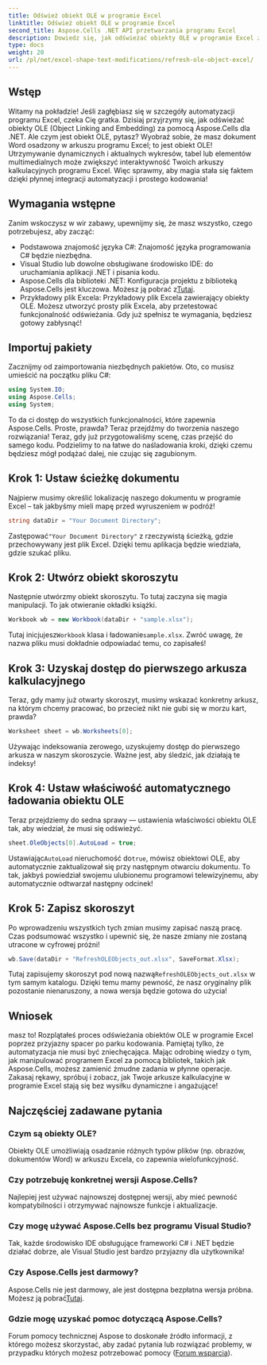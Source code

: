 ```yaml
---
title: Odśwież obiekt OLE w programie Excel
linktitle: Odśwież obiekt OLE w programie Excel
second_title: Aspose.Cells .NET API przetwarzania programu Excel
description: Dowiedz się, jak odświeżać obiekty OLE w programie Excel za pomocą Aspose.Cells dla platformy .NET, korzystając z przewodnika krok po kroku. Dzięki temu bezproblemowo rozwiniesz swoje umiejętności automatyzacji w programie Excel.
type: docs
weight: 20
url: /pl/net/excel-shape-text-modifications/refresh-ole-object-excel/
---
```

## Wstęp
Witamy na pokładzie! Jeśli zagłębiasz się w szczegóły automatyzacji programu Excel, czeka Cię gratka. Dzisiaj przyjrzymy się, jak odświeżać obiekty OLE (Object Linking and Embedding) za pomocą Aspose.Cells dla .NET. Ale czym jest obiekt OLE, pytasz? Wyobraź sobie, że masz dokument Word osadzony w arkuszu programu Excel; to jest obiekt OLE! Utrzymywanie dynamicznych i aktualnych wykresów, tabel lub elementów multimedialnych może zwiększyć interaktywność Twoich arkuszy kalkulacyjnych programu Excel. Więc sprawmy, aby magia stała się faktem dzięki płynnej integracji automatyzacji i prostego kodowania!
## Wymagania wstępne
Zanim wskoczysz w wir zabawy, upewnijmy się, że masz wszystko, czego potrzebujesz, aby zacząć:
- Podstawowa znajomość języka C#: Znajomość języka programowania C# będzie niezbędna.
- Visual Studio lub dowolne obsługiwane środowisko IDE: do uruchamiania aplikacji .NET i pisania kodu.
-  Aspose.Cells dla biblioteki .NET: Konfiguracja projektu z biblioteką Aspose.Cells jest kluczowa. Możesz ją pobrać z[Tutaj](https://releases.aspose.com/cells/net/).
- Przykładowy plik Excela: Przykładowy plik Excela zawierający obiekty OLE. Możesz utworzyć prosty plik Excela, aby przetestować funkcjonalność odświeżania.
Gdy już spełnisz te wymagania, będziesz gotowy zabłysnąć!
## Importuj pakiety
Zacznijmy od zaimportowania niezbędnych pakietów. Oto, co musisz umieścić na początku pliku C#:
```csharp
using System.IO;
using Aspose.Cells;
using System;
```
To da ci dostęp do wszystkich funkcjonalności, które zapewnia Aspose.Cells. Proste, prawda? Teraz przejdźmy do tworzenia naszego rozwiązania!
Teraz, gdy już przygotowaliśmy scenę, czas przejść do samego kodu. Podzielimy to na łatwe do naśladowania kroki, dzięki czemu będziesz mógł podążać dalej, nie czując się zagubionym.
## Krok 1: Ustaw ścieżkę dokumentu
Najpierw musimy określić lokalizację naszego dokumentu w programie Excel – tak jakbyśmy mieli mapę przed wyruszeniem w podróż!
```csharp
string dataDir = "Your Document Directory"; 
```
 Zastępować`"Your Document Directory"` z rzeczywistą ścieżką, gdzie przechowywany jest plik Excel. Dzięki temu aplikacja będzie wiedziała, gdzie szukać pliku.
## Krok 2: Utwórz obiekt skoroszytu
Następnie utwórzmy obiekt skoroszytu. To tutaj zaczyna się magia manipulacji. To jak otwieranie okładki książki.
```csharp
Workbook wb = new Workbook(dataDir + "sample.xlsx");
```
 Tutaj inicjujesz`Workbook` klasa i ładowanie`sample.xlsx`. Zwróć uwagę, że nazwa pliku musi dokładnie odpowiadać temu, co zapisałeś!
## Krok 3: Uzyskaj dostęp do pierwszego arkusza kalkulacyjnego
Teraz, gdy mamy już otwarty skoroszyt, musimy wskazać konkretny arkusz, na którym chcemy pracować, bo przecież nikt nie gubi się w morzu kart, prawda?
```csharp
Worksheet sheet = wb.Worksheets[0];
```
Używając indeksowania zerowego, uzyskujemy dostęp do pierwszego arkusza w naszym skoroszycie. Ważne jest, aby śledzić, jak działają te indeksy!
## Krok 4: Ustaw właściwość automatycznego ładowania obiektu OLE
Teraz przejdziemy do sedna sprawy — ustawienia właściwości obiektu OLE tak, aby wiedział, że musi się odświeżyć.
```csharp
sheet.OleObjects[0].AutoLoad = true;
```
 Ustawiając`AutoLoad` nieruchomość do`true`, mówisz obiektowi OLE, aby automatycznie zaktualizował się przy następnym otwarciu dokumentu. To tak, jakbyś powiedział swojemu ulubionemu programowi telewizyjnemu, aby automatycznie odtwarzał następny odcinek!
## Krok 5: Zapisz skoroszyt
Po wprowadzeniu wszystkich tych zmian musimy zapisać naszą pracę. Czas podsumować wszystko i upewnić się, że nasze zmiany nie zostaną utracone w cyfrowej próżni!
```csharp
wb.Save(dataDir + "RefreshOLEObjects_out.xlsx", SaveFormat.Xlsx);
```
 Tutaj zapisujemy skoroszyt pod nową nazwą`RefreshOLEObjects_out.xlsx` w tym samym katalogu. Dzięki temu mamy pewność, że nasz oryginalny plik pozostanie nienaruszony, a nowa wersja będzie gotowa do użycia!
## Wniosek
masz to! Rozplątałeś proces odświeżania obiektów OLE w programie Excel poprzez przyjazny spacer po parku kodowania. Pamiętaj tylko, że automatyzacja nie musi być zniechęcająca. Mając odrobinę wiedzy o tym, jak manipulować programem Excel za pomocą bibliotek, takich jak Aspose.Cells, możesz zamienić żmudne zadania w płynne operacje. Zakasaj rękawy, spróbuj i zobacz, jak Twoje arkusze kalkulacyjne w programie Excel stają się bez wysiłku dynamiczne i angażujące!
## Najczęściej zadawane pytania
### Czym są obiekty OLE?
Obiekty OLE umożliwiają osadzanie różnych typów plików (np. obrazów, dokumentów Word) w arkuszu Excela, co zapewnia wielofunkcyjność.
### Czy potrzebuję konkretnej wersji Aspose.Cells?
Najlepiej jest używać najnowszej dostępnej wersji, aby mieć pewność kompatybilności i otrzymywać najnowsze funkcje i aktualizacje.
### Czy mogę używać Aspose.Cells bez programu Visual Studio?
Tak, każde środowisko IDE obsługujące frameworki C# i .NET będzie działać dobrze, ale Visual Studio jest bardzo przyjazny dla użytkownika!
### Czy Aspose.Cells jest darmowy?
 Aspose.Cells nie jest darmowy, ale jest dostępna bezpłatna wersja próbna. Możesz ją pobrać[Tutaj](https://releases.aspose.com/).
### Gdzie mogę uzyskać pomoc dotyczącą Aspose.Cells?
Forum pomocy technicznej Aspose to doskonałe źródło informacji, z którego możesz skorzystać, aby zadać pytania lub rozwiązać problemy, w przypadku których możesz potrzebować pomocy ([Forum wsparcia](https://forum.aspose.com/c/cells/9)).